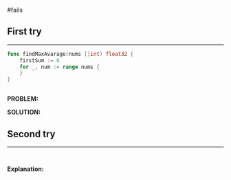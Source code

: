 #fails 
## First try
___
```go
func findMaxAvarage(nums []int) float32 {
	firstSum := 0
	for _, num := range nums {
	}
}



```

**PROBLEM:**

**SOLUTION:**



## Second try
____
```go



```

**Explanation:**
